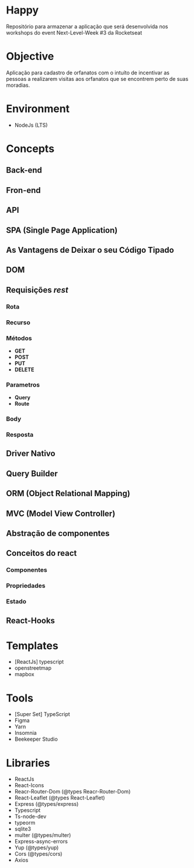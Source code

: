 # Happy
Repositório para armazenar a aplicação que será desenvolvida nos workshops do event Next-Level-Week #3 da Rocketseat

# Objective

Aplicação para cadastro de orfanatos com o intuíto de incentivar as pessoas a realizarem visitas aos orfanatos que se encontrem perto de suas moradias.

# Environment

- NodeJs (LTS)

# Concepts

## Back-end

## Fron-end

## API

## SPA (Single Page Application)

## As Vantagens de Deixar o seu Código Tipado

## DOM

## Requisições *rest*

### Rota

### Recurso

### Métodos

- **GET**
- **POST**
- **PUT**
- **DELETE**

### Parametros

- **Query**
- **Route**

### Body

### Resposta

## Driver Nativo

## Query Builder

## ORM (Object Relational Mapping)

## MVC (Model View Controller)

## Abstração de componentes

## Conceitos do react

### Componentes

### Propriedades

### Estado

## React-Hooks

# Templates

- [ReactJs] typescript
- openstreetmap
- mapbox

# Tools

- [Super Set] TypeScript
- Figma
- Yarn
- Insomnia
- Beekeeper Studio

# Libraries

- ReactJs
- React-Icons
- Reacr-Router-Dom (@types Reacr-Router-Dom)
- React-Leaflet (@types React-Leaflet)
- Express (@types/express)
- Typescript
- Ts-node-dev
- typeorm
- sqlite3
- multer (@types/multer)
- Express-async-errors
- Yup (@types/yup)
- Cors (@types/cors)
- Axios
